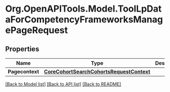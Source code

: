 # Org.OpenAPITools.Model.ToolLpDataForCompetencyFrameworksManagePageRequest

## Properties

Name | Type | Description | Notes
------------ | ------------- | ------------- | -------------
**Pagecontext** | [**CoreCohortSearchCohortsRequestContext**](CoreCohortSearchCohortsRequestContext.md) |  | 

[[Back to Model list]](../README.md#documentation-for-models) [[Back to API list]](../README.md#documentation-for-api-endpoints) [[Back to README]](../README.md)

